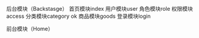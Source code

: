 后台模块（Backstasge）
首页模块index
用户模块user
角色模块role
权限模块access
分类模块category ok
商品模块goods
登录模块login

前台模块（Home）
